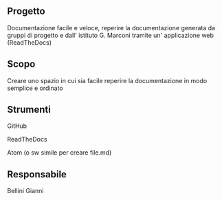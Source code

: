 ## Progetto 
Documentazione facile e veloce, reperire la documentazione generata da gruppi di progetto e dall' istituto G. Marconi tramite un' applicazione web (ReadTheDocs)
## Scopo
Creare uno spazio in cui sia facile reperire la documentazione in modo semplice e ordinato
## Strumenti 
GitHub

ReadTheDocs

Atom (o sw simile per creare file.md)

## Responsabile
Bellini Gianni
